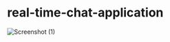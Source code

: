 # real-time-chat-application
![Screenshot (1)](https://user-images.githubusercontent.com/107310556/185805981-42fcce5e-6c41-43f4-9b70-bc7bb9276ebf.png)

